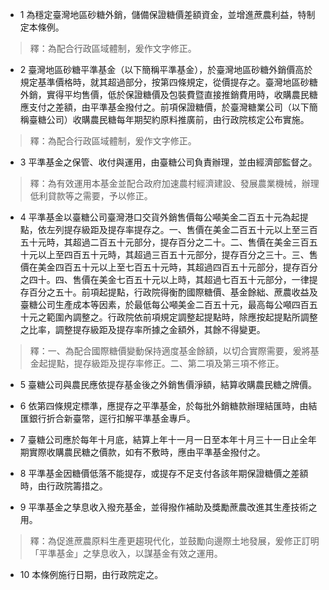 * 1 為穩定臺灣地區砂糖外銷，儲備保證糖價差額資金，並增進蔗農利益，特制定本條例。

> 釋：為配合行政區域體制，爰作文字修正。

* 2 臺灣地區砂糖平準基金（以下簡稱平準基金），於臺灣地區砂糖外銷價高於規定基準價格時，就其超過部分，按第四條規定，從價提存之。臺灣地區砂糖外銷，實得平均售價，低於保證糖價及包裝費暨直接推銷費用時，收購農民糖應支付之差額，由平準基金撥付之。前項保證糖價，於臺灣糖業公司（以下簡稱臺糖公司）收購農民糖每年期契約原料推廣前，由行政院核定公布實施。

> 釋：為配合行政區域體制，爰作文字修正。

* 3 平準基金之保管、收付與運用，由臺糖公司負責辦理，並由經濟部監督之。

> 釋：為有效運用本基金並配合政府加速農村經濟建設、發展農業機械，辦理低利貸款等之需要，予以修正。

* 4 平準基金以臺糖公司臺灣港口交貨外銷售價每公噸美金二百五十元為起提點，依左列提存級距及提存率提存之。一、售價在美金二百五十元以上至三百五十元時，其超過二百五十元部分，提存百分之二十。二、售價在美金三百五十元以上至四百五十元時，其超過三百五十元部分，提存百分之三十。三、售價在美金四百五十元以上至七百五十元時，其超過四百五十元部分，提存百分之四十。四、售價在美金七百五十元以上時，其超過七百五十元部分，一律提存百分之五十。前項起提點，行政院得衡酌國際糖價、基金餘絀、蔗農收益及臺糖公司生產成本等因素，於最低每公噸美金二百五十元，最高每公噸四百五十元之範圍內調整之。行政院依前項規定調整起提點時，除應按起提點所調整之比率，調整提存級距及提存率所據之金額外，其餘不得變更。

> 釋：一、為配合國際糖價變動保持適度基金餘額，以切合實際需要，爰將基金起提點，提存級距及提存率修正。二、第二項及第三項不修正。

* 5 臺糖公司與農民應依提存基金後之外銷售價淨額，結算收購農民糖之牌價。

* 6 依第四條規定標準，應提存之平準基金，於每批外銷糖款辦理結匯時，由結匯銀行折合新臺幣，逕行扣解平準基金專戶。

* 7 臺糖公司應於每年十月底，結算上年十一月一日至本年十月三十一日止全年期實際收購農民糖之價款，如有不敷時，應由平準基金撥付之。

* 8 平準基金因糖價低落不能提存，或提存不足支付各該年期保證糖價之差額時，由行政院籌措之。

* 9 平準基金之孳息收入撥充基金，並得撥作補助及獎勵蔗農改進其生產技術之用。

> 釋：為促進蔗農原料生產更趨現代化，並鼓勵向邊際土地發展，爰修正訂明「平準基金」之孳息收入，以謀基金有效之運用。

* 10 本條例施行日期，由行政院定之。

